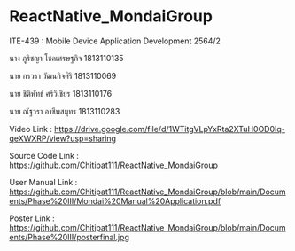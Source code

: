 # ReactNative_MondaiGroup

ITE-439 : Mobile Device Application Development 2564/2

นาง ภูริชญา โชคเศรษฐกิจ 1813110135

นาย กรวรา วัฒนกิจศิริ 1813110069

นาย ชิติพัทธ์ ศรีวิเชียร 1813110176

นาย ณัฐวรา อาชีพสมุทร 1813110283

Video Link : https://drive.google.com/file/d/1WTitgVLpYxRta2XTuH0OD0Iq-qeXWXRP/view?usp=sharing

Source Code Link : https://github.com/Chitipat111/ReactNative_MondaiGroup

User Manual Link : https://github.com/Chitipat111/ReactNative_MondaiGroup/blob/main/Documents/Phase%20III/Mondai%20Manual%20Application.pdf

Poster Link : https://github.com/Chitipat111/ReactNative_MondaiGroup/blob/main/Documents/Phase%20III/posterfinal.jpg
